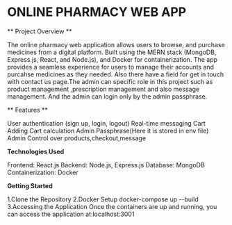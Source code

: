  # ONLINE PHARMACY WEB APP


** Project Overview **

The online pharmacy web application allows users to browse, and purchase medicines from a digital platform. Built using the MERN stack (MongoDB, Express.js, React, and Node.js), and Docker for containerization. The app provides a seamless experience for users to manage their accounts and purcahse medicines as they needed.
Also there have a field for get in touch with contact us page.The admin can specific role in this project such as product management ,prescription management and also message management.
And the admin can login only by the admin passphrase.




** Features **


User authentication (sign up, login, logout)
Real-time messaging
Cart Adding 
Cart calculation
Admin Passphrase(Here it is stored in env file)
Admin Control over products,checkout,message




**Technologies Used**
 
Frontend: React.js
Backend: Node.js, Express.js
Database: MongoDB
Containerization: Docker

**Getting Started**

  1.Clone the Repository
  2.Docker Setup
      docker-compose up --build
  3.Accessing the Application
      Once the containers are up and running, you can access the application at:localhost:3001
